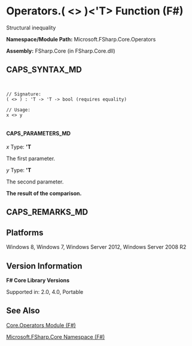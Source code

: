 # Operators.( <> )<'T> Function (F#)

Structural inequality

**Namespace/Module Path:** Microsoft.FSharp.Core.Operators

**Assembly:** FSharp.Core (in FSharp.Core.dll)


## CAPS_SYNTAX_MD



```


// Signature:
( <> ) : 'T -> 'T -> bool (requires equality)

// Usage:
x <> y


```



#### CAPS_PARAMETERS_MD
*x*
Type: **'T**


The first parameter.


*y*
Type: **'T**


The second parameter.



**The result of the comparison.**
## CAPS_REMARKS_MD

## Platforms
Windows 8, Windows 7, Windows Server 2012, Windows Server 2008 R2


## Version Information
**F# Core Library Versions**

Supported in: 2.0, 4.0, Portable




## See Also
[Core.Operators Module &#40;F&#35;&#41;](Core.Operators+Module+%28F%23%29.md)

[Microsoft.FSharp.Core Namespace &#40;F&#35;&#41;](Microsoft.FSharp.Core+Namespace+%28F%23%29.md)

